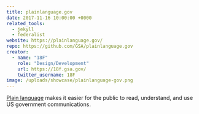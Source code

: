 ```yaml
---
title: plainlanguage.gov
date: 2017-11-16 10:00:00 +0000
related_tools:
  - jekyll
  - federalist
website: https://plainlanguage.gov/
repo: https://github.com/GSA/plainlanguage.gov
creator:
  - name: "18F"
    role: "Design/Development"
    url: https://18f.gsa.gov/
    twitter_username: 18F
image: /uploads/showcase/plainlanguage-gov.png
---
```


[Plain language](https://plainlanguage.gov/) makes it easier for the public to read, understand, and use US government communications.
